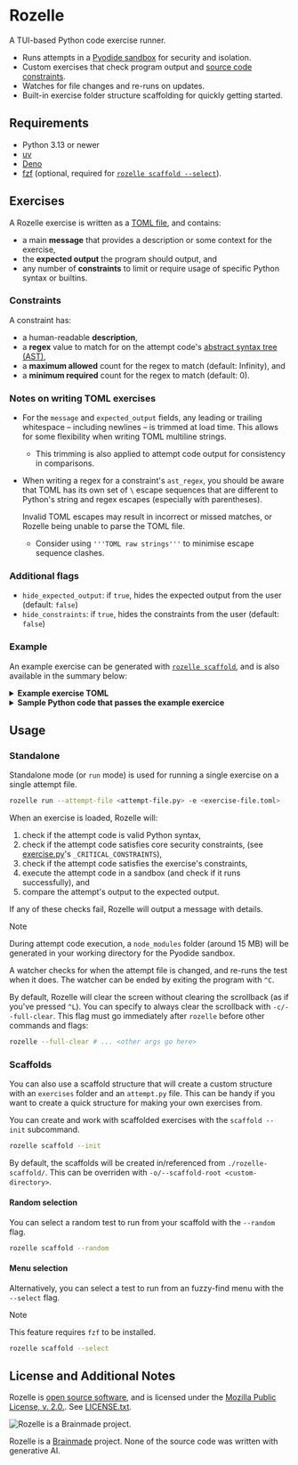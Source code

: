 # Rozelle

A TUI-based Python code exercise runner.

- Runs attempts in a [Pyodide sandbox](https://github.com/langchain-ai/langchain-sandbox)
  for security and isolation.
- Custom exercises that check program output and [source code constraints](#constraints).
- Watches for file changes and re-runs on updates.
- Built-in exercise folder structure scaffolding for quickly getting started. 

## Requirements

- Python 3.13 or newer
- [uv](https://docs.astral.sh/uv/)
- [Deno](https://docs.deno.com/runtime/getting_started/installation/)
- [fzf](https://junegunn.github.io/fzf/) (optional, required for
  [`rozelle scaffold --select`](#menu-selection)).


## Exercises

A Rozelle exercise is written as a [TOML file](https://toml.io/en/), and contains:

- a main **message** that provides a description or some context for the exercise,
- the **expected output** the program should output, and
- any number of **constraints** to limit or require usage of specific Python syntax or builtins.

### Constraints

A constraint has:

- a human-readable **description**,
- a **regex** value to match for on the attempt code's
  [abstract syntax tree (AST)](https://docs.python.org/3/library/ast.html),
- a **maximum allowed** count for the regex to match (default: Infinity), and
- a **minimum required** count for the regex to match (default: 0).


### Notes on writing TOML exercises

- For the `message` and `expected_output` fields, any leading or trailing whitespace – including
  newlines – is trimmed at load time. This allows for some flexibility when writing TOML multiline
  strings.
  
  - This trimming is also applied to attempt code output for consistency in comparisons.

- When writing a regex for a constraint's `ast_regex`, you should be aware that TOML has its
  own set of `\` escape sequences that are different to Python's string and regex escapes
  (especially with parentheses).
  
  Invalid TOML escapes may result in incorrect or missed matches, or Rozelle being unable to
  parse the TOML file.
  
  - Consider using `'''TOML raw strings'''` to minimise escape sequence clashes.


### Additional flags

- `hide_expected_output`: if `true`, hides the expected output from the user (default: `false`)
- `hide_constraints`: if `true`, hides the constraints from the user (default: `false`)

### Example

An example exercise can be generated with [`rozelle scaffold`](#scaffold), and is also available
in the summary below:

<details>
<summary><strong>Example exercise TOML</strong></summary>

```toml
message = """
Can you write some code to say hello to all these people
with a for loop and only one print statement? 
"""

expected_output = """
Hello, Alice!
Hello, Bob!
Hello, Carol!
Hello, Dave!
"""

[[constraints]]
description = "You can only use the `print` function once."
ast_regex = '''func=Name\(id='print', ctx=Load\(\)\)'''
max_allowed = 1

[[constraints]]
description = "You must use atleast one `for` loop."
ast_regex = '''For'''
min_required = 1
```

</details>

<details>
<summary><strong>Sample Python code that passes the example exercice</strong></summary>

```py
for name in ["Alice", "Bob", "Carol", "Dave"]:
    print(f"Hello, {name}"!)
```

</details>

## Usage

### Standalone

Standalone mode (or `run` mode) is used for running a single exercise on a single attempt file.

```sh
rozelle run --attempt-file <attempt-file.py> -e <exercise-file.toml>
```

When an exercise is loaded, Rozelle will:

1. check if the attempt code is valid Python syntax,
2. check if the attempt code satisfies core security constraints,
  (see [exercise.py](/src/rozelle/exercise.py)'s `_CRITICAL_CONSTRAINTS`),
3. check if the attempt code satisfies the exercise's constraints,
4. execute the attempt code in a sandbox (and check if it runs successfully), and
5. compare the attempt's output to the expected output.

If any of these checks fail, Rozelle will output a message with details.

> [!NOTE]
> During attempt code execution, a `node_modules` folder (around 15 MB) will be generated in your
> working directory for the Pyodide sandbox.

A watcher checks for when the attempt file is changed, and re-runs the test when it does. The
watcher can be ended by exiting the program with `^C`.

By default, Rozelle will clear the screen without clearing the scrollback (as if you've pressed
`^L`). You can specify to always clear the scrollback with `-c/--full-clear`. This flag must go
immediately after `rozelle` before other commands and flags:

```sh
rozelle --full-clear # ... <other args go here>
```

### Scaffolds

You can also use a scaffold structure that will create a custom structure with an `exercises`
folder and an `attempt.py` file. This can be handy if you want to create a quick structure for
making your own exercises from.

You can create and work with scaffolded exercises with the `scaffold --init` subcommand.

```sh
rozelle scaffold --init
```

By default, the scaffolds will be created in/referenced from `./rozelle-scaffold/`. This can be
overriden with `-o/--scaffold-root <custom-directory>`.

#### Random selection

You can select a random test to run from your scaffold with the `--random` flag.

```sh
rozelle scaffold --random
```

#### Menu selection

Alternatively, you can select a test to run from an fuzzy-find menu with the `--select` flag.

> [!NOTE]
> This feature requires `fzf` to be installed.

```sh
rozelle scaffold --select
```

## License and Additional Notes

Rozelle is [open source software](https://opensource.org/osd), and is licensed under the
[Mozilla Public License, v. 2.0.](https://www.mozilla.org/en-US/MPL/2.0/). See
[LICENSE.txt](LICENSE.txt).

![Rozelle is a Brainmade project.](https://brainmade.org/88x31-dark.png)

Rozelle is a [Brainmade](https://brainmade.org/) project. None of the source code was written
with generative AI.